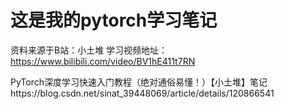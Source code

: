 # 这是我的pytorch学习笔记
资料来源于B站：小土堆
学习视频地址：https://www.bilibili.com/video/BV1hE411t7RN

PyTorch深度学习快速入门教程（绝对通俗易懂！）【小土堆】笔记https://blog.csdn.net/sinat_39448069/article/details/120866541

